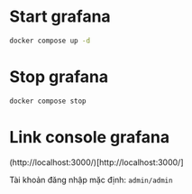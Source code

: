 # Start grafana

```bash
docker compose up -d
```

# Stop grafana
```bash
docker compose stop
```

# Link console grafana

(http://localhost:3000/)[http://localhost:3000/]

Tài khoản đăng nhập mặc định: `admin/admin`